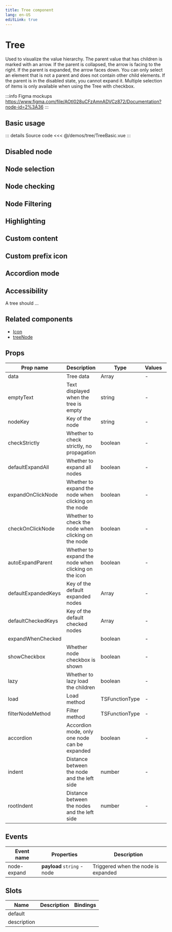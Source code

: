 ```yaml
---
title: Tree component
lang: en-US
editLink: true
---
```


# Tree

Used to visualize the value hierarchy.
The parent value that has children is marked with an arrow.
If the parent is collapsed, the arrow is facing to the right.
If the parent is expanded, the arrow faces down.
You can only select an element that is not a parent and does not contain other child elements.
If the parent is in the disabled state, you cannot expand it.
Multiple selection of items is only available when using the Tree with checkbox.

:::info Figma mockups
https://www.figma.com/file/AOtI028uCFzAmnADVCz872/Documentation?node-id=2%3A36
:::

## Basic usage

<TreeBasic />

::: details Source code
<<< @/demos/tree/TreeBasic.vue
:::

## Disabled node

## Node selection

## Node checking

## Node Filtering

## Highlighting

## Custom content

## Custom prefix icon

## Accordion mode

## Accessibility

A tree should ...

## Related components

- [Icon](/components/icon/icon.doc)
- [treeNode](/components/treeNode/treeNode.doc)

## Props

| Prop name           | Description                                          | Type           | Values | Default |
| ------------------- | ---------------------------------------------------- | -------------- | ------ | ------- |
| data                | Tree data                                            | Array          | -      |         |
| emptyText           | Text displayed when the tree is empty                | string         | -      |         |
| nodeKey             | Key of the node                                      | string         | -      |         |
| checkStrictly       | Whether to check strictly, no propagation            | boolean        | -      |         |
| defaultExpandAll    | Whether to expand all nodes                          | boolean        | -      |         |
| expandOnClickNode   | Whether to expand the node when clicking on the node | boolean        | -      |         |
| checkOnClickNode    | Whether to check the node when clicking on the node  | boolean        | -      |         |
| autoExpandParent    | Whether to expand the node when clicking on the icon | boolean        | -      |         |
| defaultExpandedKeys | Key of the default expanded nodes                    | Array          | -      |         |
| defaultCheckedKeys  | Key of the default checked nodes                     | Array          | -      |         |
| expandWhenChecked   |                                                      | boolean        | -      |         |
| showCheckbox        | Whether node checkbox is shown                       | boolean        | -      |         |
| lazy                | Whether to lazy load the children                    | boolean        | -      |         |
| load                | Load method                                          | TSFunctionType | -      |         |
| filterNodeMethod    | Filter method                                        | TSFunctionType | -      |         |
| accordion           | Accordion mode, only one node can be expanded        | boolean        | -      |         |
| indent              | Distance between the node and the left side          | number         | -      |         |
| rootIndent          | Distance between the nodes and the left side         | number         | -      |         |

## Events

| Event name  | Properties                  | Description                         |
| ----------- | --------------------------- | ----------------------------------- |
| node-expand | **payload** `string` - node | Triggered when the node is expanded |

## Slots

| Name        | Description | Bindings |
| ----------- | ----------- | -------- |
| default     |             |          |
| description |             |          |
